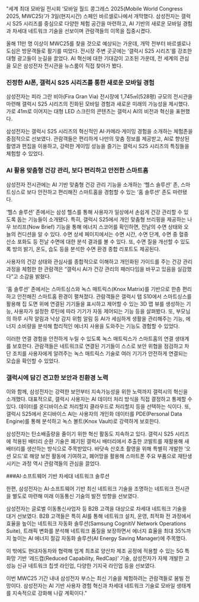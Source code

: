 "세계 최대 모바일 전시회 ‘모바일 월드 콩그레스 2025(Mobile World Congress 2025, MWC25)’가 3일(현지시간) 스페인 바르셀로나에서 개막했다. 삼성전자는 갤럭시 S25 시리즈를 중심으로 다양한 체험 공간을 마련하고, AI 기반의 새로운 모바일 경험과 차세대 네트워크 기술을 선보이며 관람객들의 이목을 집중시켰다.


올해 11만 명 이상이 MWC25를 찾을 것으로 예상되는 가운데, 개막 전부터 바르셀로나 도심은 방문객들로 활기를 띠었다. 전시장 주변 곳곳에는 ‘갤럭시 S25 시리즈’를 강조한 대형 광고들이 눈길을 끌었다. AI 혁신에 대한 기대감이 고조된 가운데, 전 세계의 관심을 모은 삼성전자 전시관을 뉴스룸이 직접 찾아가 봤다.


### 진정한 AI폰, 갤럭시 S25 시리즈를 통한 새로운 모바일 경험

삼성전자는 피라 그란 비아(Fira Gran Via) 전시장에 1,745㎡(528평) 규모의 전시관을 마련해 갤럭시 S25 시리즈의 진화된 모바일 경험과 새로운 미래의 가능성을 제시했다. 가로 41m로 이어지는 대형 LED 스크린의 콘텐츠는 갤럭시 AI의 비전과 혁신을 표현했다.

삼성전자는 갤럭시 S25 시리즈의 혁신적인 AI·카메라·게이밍 경험을 소개하는 체험존을 중점적으로 선보였다. 관람객들은 편리하게 나만의 맞춤 정보를 제공받고, AI로 향상된 촬영과 편집을 이용하고, 강력한 게이밍 성능을 즐기는 갤럭시 S25 시리즈의 특징들을 체험할 수 있었다.

 

### AI 활용 맞춤형 건강 관리, 보다 편리하고 안전한 스마트홈

삼성전자 전시관에는 AI 기반 맞춤형 건강 관리 기능을 소개하는 ‘헬스 솔루션’ 존, 스마트싱스로 보다 안전하고 편리해진 스마트홈을 경험할 수 있는 ‘홈 솔루션’ 존도 마련됐다.

‘헬스 솔루션’ 존에서는 삼성 헬스를 통해 사용자가 일상에서 손쉽게 건강 관리할 수 있도록 돕는 기능들이 소개됐다. 특히, 갤럭시 S25에서 개인 맞춤형 브리핑을 제공하는 나우 브리프(Now Brief) 기능을 통해 에너지 스코어를 확인하면, 전날의 수면 상태와 오늘의 컨디션을 알 수 있다. 수면 상세 페이지에서는 수면 시간, 수면 단계, 수면 중 혈중 산소 포화도 등 전날 수면에 대한 분석 결과를 볼 수 있다. 또, 수면 질을 개선할 수 있도록 방의 밝기, 온도, 습도 등을 분석한 수면 환경 종합 리포트도 제공된다.

사용자의 건강 상태와 관심사를 종합적으로 이해하고 개인화된 가이드를 주는 건강 관리 과정을 체험한 한 관람객은 “갤럭시 AI가 건강 관리의 패러다임을 바꾸고 있음을 실감했다”고 소감을 밝혔다.

‘홈 솔루션’ 존에서는 스마트싱스와 녹스 매트릭스(Knox Matrix)를 기반으로 한층 편리하고 안전해진 스마트홈 환경이 펼쳐졌다. 관람객들은 갤럭시 탭 S10에서 스마트싱스를 활용해 집 도면 위에 연결된 기기들을 표시하고 제어할 수 있는 3D 맵 뷰를 생성하는 기능, 사용자가 설정한 루틴에 따라 기기가 자동 제어되는 기능 등을 살펴봤다. 또, 부모님의 하루 시작 알림과 낙상 감지 위험 알림 등 AI가 세심하게 생활을 관리해주는 기능, 에너지 소비량을 분석해 합리적인 에너지 사용을 도와주는 기능도 경험할 수 있었다.

이러한 연결 경험을 안전하게 누릴 수 있도록 녹스 매트릭스가 스마트홈의 연결 생태계를 보호한다. 관람객들은 네트워크로 연결된 기기들이 스스로 보안 위협을 점검하고 차단 조치를 사용자에게 알려주는 녹스 매트릭스 기술로 여러 기기가 안전하게 연결되는 모습을 확인할 수 있었다.
 

### 갤럭시에 담긴 견고한 보안과 친환경 노력

이와 함께, 삼성전자는 강력한 보안부터 지속가능성을 위한 노력까지 갤럭시의 혁신을 소개했다. 대표적으로, 갤럭시 사용자는 AI 데이터 처리 방식을 직접 결정하고 통제할 수 있다. 데이터를 온디바이스로 처리할지 클라우드로 처리할지 등을 선택하는 식이다. 또, 갤럭시 S25에서 온디바이스 AI는 사용자의 개인화 데이터를 PDE(Personal Data Engine)를 통해 분석하고 녹스 볼트(Knox Vault)로 강력하게 보호한다.

삼성전자는 탄소배출량을 줄이기 위한 혁신 활동도 지속하고 있다. 갤럭시 S25 시리즈에 적용된 배터리 순환 기술은 폐기된 갤럭시 배터리에서 추출한 코발트를 재활용해 새 배터리를 생산하는 방식으로 주목받았다. 바닷속 산호초 촬영을 위해 특별히 개발한 ‘오션 모드’로 해양 보전 활동에 기여하고, 폐어망을 활용해 스마트폰 주요 부품으로 재탄생시키는 과정 역시 관람객들의 관심을 끌었다.


###AI·소프트웨어 기반 차세대 네트워크 솔루션

한편, 삼성전자는 AI·소프트웨어 기반 최신 네트워크 기술을 조명하는 네트워크 전시관을 별도로 마련해 미래 이동통신 기술의 발전 방향을 선보였다.

삼성전자는 글로벌 이동통신사업자 등 B2B 고객을 대상으로 차세대 네트워크 기술을 대거 선보였다. B2B 고객들은 특히 AI를 통해 네트워크 설치, 운영, 최적화 전 과정에서 효율을 높이는 네트워크 자동화 솔루션(Samsung CognitiV Network Operations Suite), 트래픽 변화를 분석해 네트워크 품질을 보장하면서 에너지 효율을 최대 35%까지 높이는 AI 에너지 절감 자동화 솔루션(AI Energy Saving Manager)에 주목했다.

이 밖에도 현대자동차와 협력해 업계 최초로 양산차 제조 공정에 적용할 수 있는 5G 특화망 기반 ‘레드캡(Reduced Capability, RedCap)’ 기술, 삼성전자가 자체 개발한 고성능 신규 네트워크 칩셋 라인업, 다양한 기지국 라인업 등을 선보였다.

이번 MWC25 기간 내내 삼성전자 부스는 최신 기술을 체험하려는 관람객들로 붐빌 전망이다. 삼성전자는 AI 기반 사용자 경험 혁신과 차세대 네트워크 기술로 모바일 생태계를 지속적으로 강화해 나갈 계획이다."
